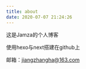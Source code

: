 ```yaml
---
title: about
date: 2020-07-07 21:24:26
---
```


这是Jamza的个人博客

使用hexo与next搭建在github上

邮箱：jiangzhangha@163.com

